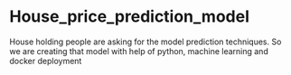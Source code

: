 # House_price_prediction_model
House holding people are asking for the model prediction techniques. So we are creating that model with help of python, machine learning and docker deployment
